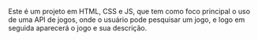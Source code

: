 Este é um projeto em HTML, CSS e JS, que tem como foco principal o uso de uma API de jogos, onde o usuário pode pesquisar um jogo, e logo em seguida aparecerá o jogo e sua descrição.
